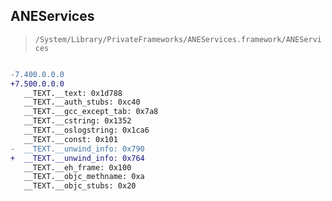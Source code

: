 ## ANEServices

> `/System/Library/PrivateFrameworks/ANEServices.framework/ANEServices`

```diff

-7.400.0.0.0
+7.500.0.0.0
   __TEXT.__text: 0x1d788
   __TEXT.__auth_stubs: 0xc40
   __TEXT.__gcc_except_tab: 0x7a8
   __TEXT.__cstring: 0x1352
   __TEXT.__oslogstring: 0x1ca6
   __TEXT.__const: 0x101
-  __TEXT.__unwind_info: 0x790
+  __TEXT.__unwind_info: 0x764
   __TEXT.__eh_frame: 0x100
   __TEXT.__objc_methname: 0xa
   __TEXT.__objc_stubs: 0x20

```
